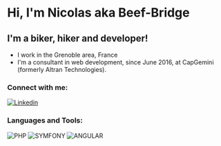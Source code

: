 # Hi, I'm Nicolas aka Beef-Bridge

## I'm a biker, hiker and developer!

- I work in the Grenoble area, France
- I'm a consultant in web development, since June 2016, at CapGemini (formerly Altran Technologies).

### Connect with me:

[![Linkedin](https://img.shields.io/badge/linkedin-0a66c2.svg?style=for-the-badge&logo=linkedin&logoColor=white&logoWidth=20)](https://www.linkedin.com/in/parisnicolas/)

### Languages and Tools:
![PHP](https://img.shields.io/badge/php-777BB4.svg?style=for-the-badge&logo=php&logoColor=white&logoWidth=20)
![SYMFONY](https://img.shields.io/badge/symfony-000000.svg?style=for-the-badge&logo=symfony&logoColor=white&logoWidth=20)
![ANGULAR](https://img.shields.io/badge/angular-CB3837.svg?style=for-the-badge&logo=angular&logoColor=white&logoWidth=20)
